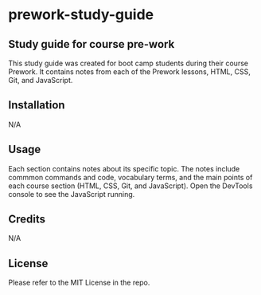 # prework-study-guide
## Study guide for course pre-work
This study guide was created for boot camp students during their course Prework. It contains notes from each of the Prework lessons, HTML, CSS, Git, and JavaScript.


## Installation
N/A

## Usage
Each section contains notes about its specific topic. The notes include commmon commands and code, vocabulary terms, and the main points of each course section (HTML, CSS, Git, and JavaScript). Open the DevTools console to see the JavaScript running. 

## Credits
N/A

## License
Please refer to the MIT License in the repo.


